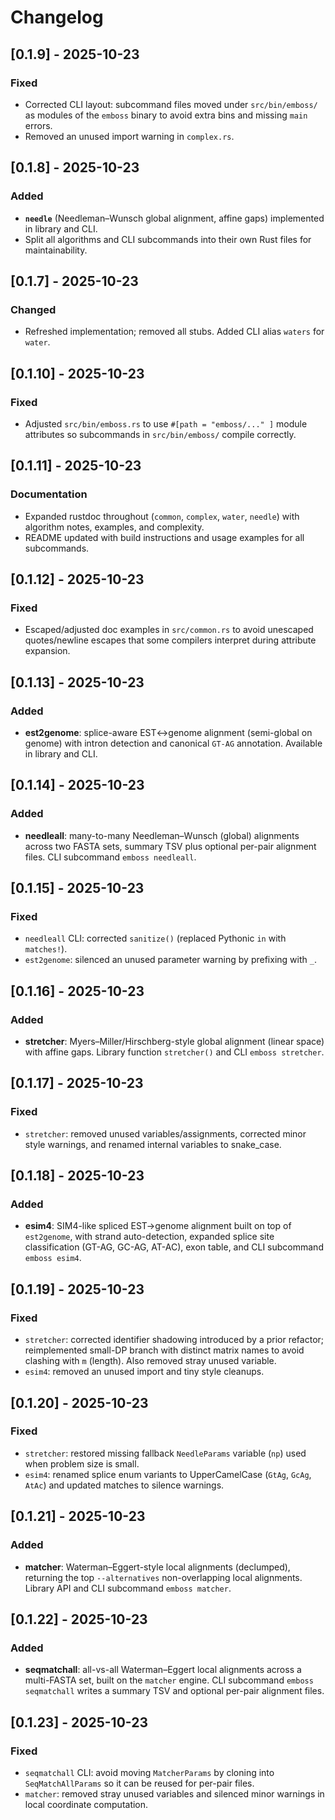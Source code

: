 # Changelog

## [0.1.9] - 2025-10-23
### Fixed
- Corrected CLI layout: subcommand files moved under `src/bin/emboss/` as modules of the `emboss` binary to avoid extra bins and missing `main` errors.
- Removed an unused import warning in `complex.rs`.

## [0.1.8] - 2025-10-23
### Added
- **`needle`** (Needleman–Wunsch global alignment, affine gaps) implemented in library and CLI.
- Split all algorithms and CLI subcommands into their own Rust files for maintainability.

## [0.1.7] - 2025-10-23
### Changed
- Refreshed implementation; removed all stubs. Added CLI alias `waters` for `water`.

## [0.1.10] - 2025-10-23
### Fixed
- Adjusted `src/bin/emboss.rs` to use `#[path = "emboss/..." ]` module attributes so subcommands in `src/bin/emboss/` compile correctly.

## [0.1.11] - 2025-10-23
### Documentation
- Expanded rustdoc throughout (`common`, `complex`, `water`, `needle`) with algorithm notes, examples, and complexity.
- README updated with build instructions and usage examples for all subcommands.

## [0.1.12] - 2025-10-23
### Fixed
- Escaped/adjusted doc examples in `src/common.rs` to avoid unescaped quotes/newline escapes that some compilers interpret during attribute expansion.

## [0.1.13] - 2025-10-23
### Added
- **est2genome**: splice-aware EST↔genome alignment (semi-global on genome) with intron detection and canonical `GT-AG` annotation. Available in library and CLI.

## [0.1.14] - 2025-10-23
### Added
- **needleall**: many-to-many Needleman–Wunsch (global) alignments across two FASTA sets, summary TSV plus optional per-pair alignment files. CLI subcommand `emboss needleall`.

## [0.1.15] - 2025-10-23
### Fixed
- `needleall` CLI: corrected `sanitize()` (replaced Pythonic `in` with `matches!`).
- `est2genome`: silenced an unused parameter warning by prefixing with `_`.

## [0.1.16] - 2025-10-23
### Added
- **stretcher**: Myers–Miller/Hirschberg-style global alignment (linear space) with affine gaps.
  Library function `stretcher()` and CLI `emboss stretcher`.

## [0.1.17] - 2025-10-23
### Fixed
- `stretcher`: removed unused variables/assignments, corrected minor style warnings, and renamed internal variables to snake_case.

## [0.1.18] - 2025-10-23
### Added
- **esim4**: SIM4-like spliced EST→genome alignment built on top of `est2genome`, with strand auto-detection, expanded splice site classification (GT-AG, GC-AG, AT-AC), exon table, and CLI subcommand `emboss esim4`.

## [0.1.19] - 2025-10-23
### Fixed
- `stretcher`: corrected identifier shadowing introduced by a prior refactor; reimplemented small-DP branch with distinct matrix names to avoid clashing with `m` (length). Also removed stray unused variable.
- `esim4`: removed an unused import and tiny style cleanups.

## [0.1.20] - 2025-10-23
### Fixed
- `stretcher`: restored missing fallback `NeedleParams` variable (`np`) used when problem size is small.
- `esim4`: renamed splice enum variants to UpperCamelCase (`GtAg`, `GcAg`, `AtAc`) and updated matches to silence warnings.

## [0.1.21] - 2025-10-23
### Added
- **matcher**: Waterman–Eggert-style local alignments (declumped), returning the top `--alternatives` non-overlapping local alignments. Library API and CLI subcommand `emboss matcher`.

## [0.1.22] - 2025-10-23
### Added
- **seqmatchall**: all-vs-all Waterman–Eggert local alignments across a multi-FASTA set, built on the `matcher` engine. CLI subcommand `emboss seqmatchall` writes a summary TSV and optional per-pair alignment files.

## [0.1.23] - 2025-10-23
### Fixed
- `seqmatchall` CLI: avoid moving `MatcherParams` by cloning into `SeqMatchAllParams` so it can be reused for per-pair files.
- `matcher`: removed stray unused variables and silenced minor warnings in local coordinate computation.
